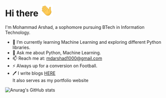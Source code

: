 #    Hi there <img src="./Hi.gif" width="40px">
  I'm Mohammad Arshad, a sophomore pursuing BTech in Information Technology.
- 🌱 I’m currently learning Machine Learning and exploring different Python libraries.
- 💬 Ask me about Python, Machine Learning.
- 📫 Reach me at: mdarshad1000@gmail.com
- ⚡ Always up for a conversion on Football.
- 🖊️ I write blogs <a href='mohammadarshadblog.herokuapp.com'>HERE</a><br>It also serves as my portfolio website







![Anurag's GitHub stats](https://github-readme-stats.vercel.app/api?username=mdarshad1000&theme=dark&show_icons=true)
